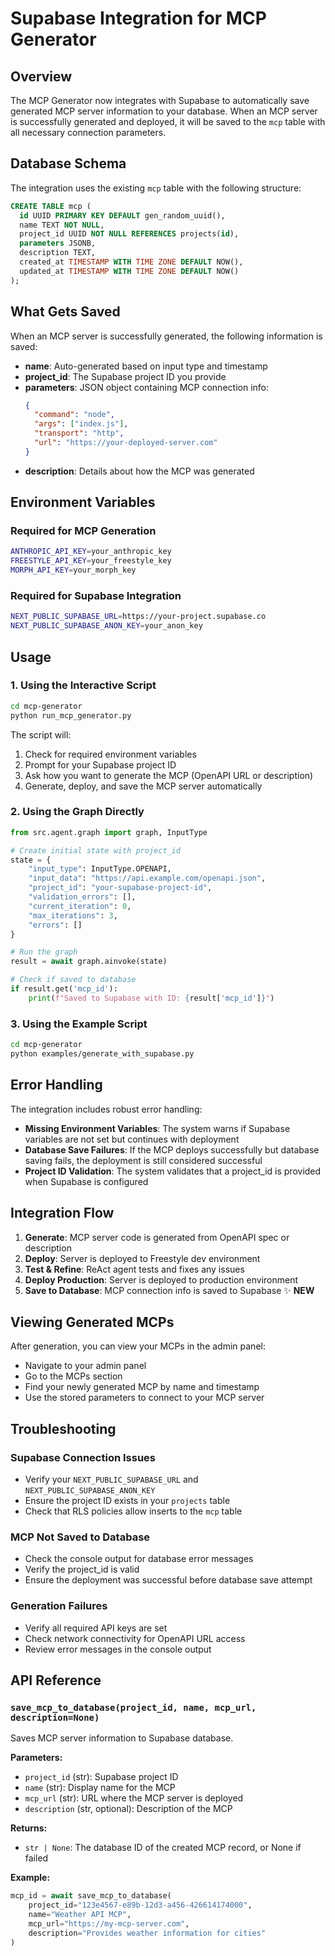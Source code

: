 # Supabase Integration for MCP Generator

## Overview

The MCP Generator now integrates with Supabase to automatically save generated MCP server information to your database. When an MCP server is successfully generated and deployed, it will be saved to the `mcp` table with all necessary connection parameters.

## Database Schema

The integration uses the existing `mcp` table with the following structure:

```sql
CREATE TABLE mcp (
  id UUID PRIMARY KEY DEFAULT gen_random_uuid(),
  name TEXT NOT NULL,
  project_id UUID NOT NULL REFERENCES projects(id),
  parameters JSONB,
  description TEXT,
  created_at TIMESTAMP WITH TIME ZONE DEFAULT NOW(),
  updated_at TIMESTAMP WITH TIME ZONE DEFAULT NOW()
);
```

## What Gets Saved

When an MCP server is successfully generated, the following information is saved:

- **name**: Auto-generated based on input type and timestamp
- **project_id**: The Supabase project ID you provide
- **parameters**: JSON object containing MCP connection info:
  ```json
  {
    "command": "node",
    "args": ["index.js"],
    "transport": "http",
    "url": "https://your-deployed-server.com"
  }
  ```
- **description**: Details about how the MCP was generated

## Environment Variables

### Required for MCP Generation
```bash
ANTHROPIC_API_KEY=your_anthropic_key
FREESTYLE_API_KEY=your_freestyle_key
MORPH_API_KEY=your_morph_key
```

### Required for Supabase Integration
```bash
NEXT_PUBLIC_SUPABASE_URL=https://your-project.supabase.co
NEXT_PUBLIC_SUPABASE_ANON_KEY=your_anon_key
```

## Usage

### 1. Using the Interactive Script

```bash
cd mcp-generator
python run_mcp_generator.py
```

The script will:
1. Check for required environment variables
2. Prompt for your Supabase project ID
3. Ask how you want to generate the MCP (OpenAPI URL or description)
4. Generate, deploy, and save the MCP server automatically

### 2. Using the Graph Directly

```python
from src.agent.graph import graph, InputType

# Create initial state with project_id
state = {
    "input_type": InputType.OPENAPI,
    "input_data": "https://api.example.com/openapi.json",
    "project_id": "your-supabase-project-id",
    "validation_errors": [],
    "current_iteration": 0,
    "max_iterations": 3,
    "errors": []
}

# Run the graph
result = await graph.ainvoke(state)

# Check if saved to database
if result.get('mcp_id'):
    print(f"Saved to Supabase with ID: {result['mcp_id']}")
```

### 3. Using the Example Script

```bash
cd mcp-generator
python examples/generate_with_supabase.py
```

## Error Handling

The integration includes robust error handling:

- **Missing Environment Variables**: The system warns if Supabase variables are not set but continues with deployment
- **Database Save Failures**: If the MCP deploys successfully but database saving fails, the deployment is still considered successful
- **Project ID Validation**: The system validates that a project_id is provided when Supabase is configured

## Integration Flow

1. **Generate**: MCP server code is generated from OpenAPI spec or description
2. **Deploy**: Server is deployed to Freestyle dev environment
3. **Test & Refine**: ReAct agent tests and fixes any issues
4. **Deploy Production**: Server is deployed to production environment
5. **Save to Database**: MCP connection info is saved to Supabase ✨ **NEW**

## Viewing Generated MCPs

After generation, you can view your MCPs in the admin panel:
- Navigate to your admin panel
- Go to the MCPs section
- Find your newly generated MCP by name and timestamp
- Use the stored parameters to connect to your MCP server

## Troubleshooting

### Supabase Connection Issues
- Verify your `NEXT_PUBLIC_SUPABASE_URL` and `NEXT_PUBLIC_SUPABASE_ANON_KEY`
- Ensure the project ID exists in your `projects` table
- Check that RLS policies allow inserts to the `mcp` table

### MCP Not Saved to Database
- Check the console output for database error messages
- Verify the project_id is valid
- Ensure the deployment was successful before database save attempt

### Generation Failures
- Verify all required API keys are set
- Check network connectivity for OpenAPI URL access
- Review error messages in the console output

## API Reference

### `save_mcp_to_database(project_id, name, mcp_url, description=None)`

Saves MCP server information to Supabase database.

**Parameters:**
- `project_id` (str): Supabase project ID
- `name` (str): Display name for the MCP
- `mcp_url` (str): URL where the MCP server is deployed
- `description` (str, optional): Description of the MCP

**Returns:**
- `str | None`: The database ID of the created MCP record, or None if failed

**Example:**
```python
mcp_id = await save_mcp_to_database(
    project_id="123e4567-e89b-12d3-a456-426614174000",
    name="Weather API MCP",
    mcp_url="https://my-mcp-server.com",
    description="Provides weather information for cities"
)
```
